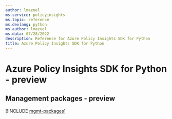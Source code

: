 ```yaml
---
author: lmazuel
ms.service: policyinsights
ms.topic: reference
ms.devlang: python
ms.author: lmazuel
ms.data: 07/28/2022
description: Reference for Azure Policy Insights SDK for Python
title: Azure Policy Insights SDK for Python
---
```

# Azure Policy Insights SDK for Python - preview

## Management packages - preview
[!INCLUDE [mgmt-packages](policy-insights-mgmt-index.md)]